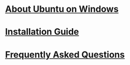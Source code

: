# [About Ubuntu on Windows](./about.md)
# [Installation Guide](./install_guide.md)
# [Frequently Asked Questions](./faq.md)
